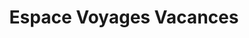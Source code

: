 ---
title: "Espace Voyages Vacances"
url: /orleans/espace-voyages-vacances/
shop: agence de voyage
---